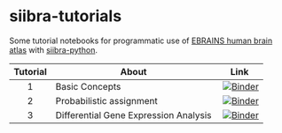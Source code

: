 # siibra-tutorials
Some tutorial notebooks for programmatic use of [EBRAINS human brain atlas](https://ebrains.eu/service/human-brain-atlas) with [siibra-python](https://github.com/FZJ-INM1-BDA/siibra-python).

Tutorial | About | Link
:---: | --- | ---
1 | Basic Concepts | [![Binder](https://mybinder.org/badge_logo.svg)](https://mybinder.org/v2/gh/dickscheid/siibra-tutorials/HEAD?filepath=01-BasicConcepts.ipynb)
2 | Probabilistic assignment | [![Binder](https://mybinder.org/badge_logo.svg)](https://mybinder.org/v2/gh/dickscheid/siibra-tutorials/HEAD?filepath=02-LocationAssignment.ipynb)
3 | Differential Gene Expression Analysis | [![Binder](https://mybinder.org/badge_logo.svg)](https://mybinder.org/v2/gh/dickscheid/siibra-tutorials/HEAD?filepath=02-LocationAssignment.ipynb)
